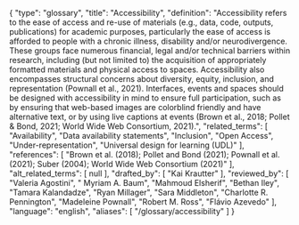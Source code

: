 {
    "type": "glossary",
    "title": "Accessibility",
    "definition": "Accessibility refers to the ease of access and re-use of materials (e.g., data, code, outputs, publications) for academic purposes, particularly the ease of access is afforded to people with a chronic illness, disability and/or neurodivergence. These groups face numerous financial, legal and/or technical barriers within research, including (but not limited to) the acquisition of appropriately formatted materials and physical access to spaces. Accessibility also encompasses structural concerns about diversity, equity, inclusion, and representation (Pownall et al., 2021). Interfaces, events and spaces should be designed with accessibility in mind to ensure full participation, such as by ensuring that web-based images are colorblind friendly and have alternative text, or by using live captions at events (Brown et al., 2018; Pollet & Bond, 2021; World Wide Web Consortium, 2021).",
    "related_terms": [
        "Availability",
        "Data availability statements",
        "Inclusion",
        "Open Access",
        "Under-representation",
        "Universal design for learning (UDL)"
    ],
    "references": [
        "Brown et al. (2018); Pollet and Bond (2021); Pownall et al. (2021); Suber (2004); World Wide Web Consortium (2021)"
    ],
    "alt_related_terms": [
        null
    ],
    "drafted_by": [
        "Kai Krautter"
    ],
    "reviewed_by": [
        "Valeria Agostini",
        " Myriam A. Baum",
        "Mahmoud Elsherif",
        "Bethan Iley",
        "Tamara Kalandadze",
        "Ryan Millager",
        "Sara Middleton",
        "Charlotte R. Pennington",
        "Madeleine Pownall",
        "Robert M. Ross",
        "Flávio Azevedo"
    ],
    "language": "english",
    "aliases": [
        "/glossary/accessibility"
    ]
}
